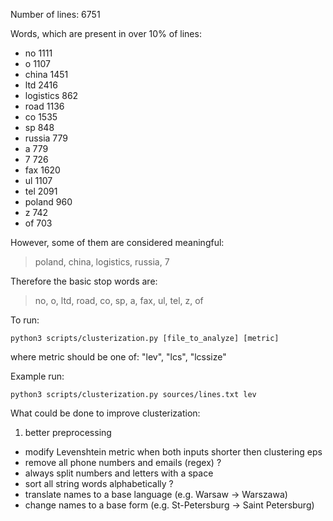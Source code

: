 Number of lines: 6751

Words, which are present in over 10% of lines:
- no 1111
- o 1107
- china 1451
- ltd 2416
- logistics 862
- road 1136
- co 1535
- sp 848
- russia 779
- a 779
- 7 726
- fax 1620
- ul 1107
- tel 2091
- poland 960
- z 742
- of 703


However, some of them are considered meaningful:

> poland, china, logistics, russia, 7

Therefore the basic stop words are:

> no, o, ltd, road, co, sp, a, fax, ul, tel, z, of

To run:
```
python3 scripts/clusterization.py [file_to_analyze] [metric]
```
where metric should be one of:
"lev", "lcs", "lcssize"

Example run:
```
python3 scripts/clusterization.py sources/lines.txt lev
```

What could be done to improve clusterization:
1. better preprocessing
  - modify Levenshtein metric when both inputs shorter then clustering eps
  - remove all phone numbers and emails (regex) ?
  - always split numbers and letters with a space
  - sort all string words alphabetically ?
  - translate names to a base language (e.g. Warsaw -> Warszawa)
  - change names to a base form (e.g. St-Petersburg -> Saint Petersburg)
